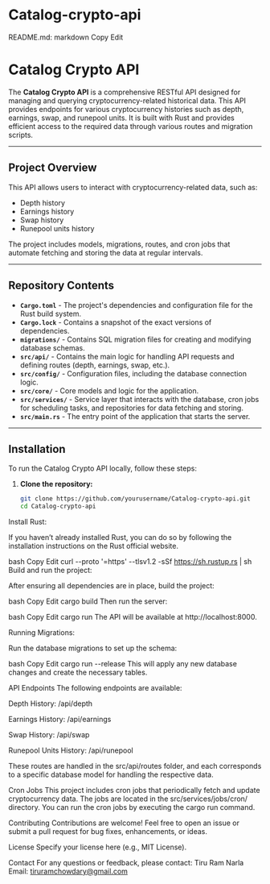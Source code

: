 # Catalog-crypto-api

README.md:
markdown
Copy
Edit
# Catalog Crypto API

The **Catalog Crypto API** is a comprehensive RESTful API designed for managing and querying cryptocurrency-related historical data. This API provides endpoints for various cryptocurrency histories such as depth, earnings, swap, and runepool units. It is built with Rust and provides efficient access to the required data through various routes and migration scripts.

---

## Project Overview

This API allows users to interact with cryptocurrency-related data, such as:
- Depth history
- Earnings history
- Swap history
- Runepool units history

The project includes models, migrations, routes, and cron jobs that automate fetching and storing the data at regular intervals.

---

## Repository Contents

- **`Cargo.toml`** - The project's dependencies and configuration file for the Rust build system.
- **`Cargo.lock`** - Contains a snapshot of the exact versions of dependencies.
- **`migrations/`** - Contains SQL migration files for creating and modifying database schemas.
- **`src/api/`** - Contains the main logic for handling API requests and defining routes (depth, earnings, swap, etc.).
- **`src/config/`** - Configuration files, including the database connection logic.
- **`src/core/`** - Core models and logic for the application.
- **`src/services/`** - Service layer that interacts with the database, cron jobs for scheduling tasks, and repositories for data fetching and storing.
- **`src/main.rs`** - The entry point of the application that starts the server.

---

## Installation

To run the Catalog Crypto API locally, follow these steps:

1. **Clone the repository:**
   ```bash
   git clone https://github.com/yourusername/Catalog-crypto-api.git
   cd Catalog-crypto-api
Install Rust:

If you haven’t already installed Rust, you can do so by following the installation instructions on the Rust official website.

bash
Copy
Edit
curl --proto '=https' --tlsv1.2 -sSf https://sh.rustup.rs | sh
Build and run the project:

After ensuring all dependencies are in place, build the project:

bash
Copy
Edit
cargo build
Then run the server:

bash
Copy
Edit
cargo run
The API will be available at http://localhost:8000.

Running Migrations:

Run the database migrations to set up the schema:

bash
Copy
Edit
cargo run --release
This will apply any new database changes and create the necessary tables.

API Endpoints
The following endpoints are available:

Depth History: /api/depth

Earnings History: /api/earnings

Swap History: /api/swap

Runepool Units History: /api/runepool

These routes are handled in the src/api/routes folder, and each corresponds to a specific database model for handling the respective data.

Cron Jobs
This project includes cron jobs that periodically fetch and update cryptocurrency data. The jobs are located in the src/services/jobs/cron/ directory. You can run the cron jobs by executing the cargo run command.

Contributing
Contributions are welcome! Feel free to open an issue or submit a pull request for bug fixes, enhancements, or ideas.

License
Specify your license here (e.g., MIT License).

Contact
For any questions or feedback, please contact:
Tiru Ram Narla
Email: tiruramchowdary@gmail.com

